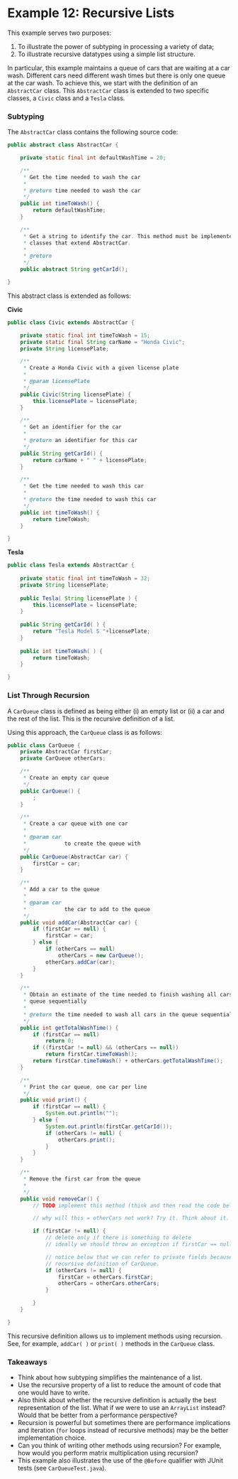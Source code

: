 Example 12: Recursive Lists
=========


This example serves two purposes:

1. To illustrate the power of subtyping in processing a variety of data;
2. To illustrate recursive datatypes using a simple list structure.

In particular, this example maintains a queue of cars that are waiting at a car wash. Different cars need different wash times but there is only one queue at the car wash. To achieve this, we start with the definition of an `AbstractCar` class. This `AbstractCar` class is extended to two specific classes, a `Civic` class and a `Tesla` class.

### Subtyping

The `AbstractCar` class contains the following source code:

```java
public abstract class AbstractCar {

    private static final int defaultWashTime = 20;

    /**
     * Get the time needed to wash the car
     * 
     * @return time needed to wash the car
     */
    public int timeToWash() {
        return defaultWashTime;
    }

    /**
     * Get a string to identify the car. This method must be implemented by the
     * classes that extend AbstractCar.
     * 
     * @return
     */
    public abstract String getCarId();

}
```

This abstract class is extended as follows:

**Civic**

```java
public class Civic extends AbstractCar {

    private static final int timeToWash = 15;
    private static final String carName = "Honda Civic";
    private String licensePlate;

    /**
     * Create a Honda Civic with a given license plate
     * 
     * @param licensePlate
     */
    public Civic(String licensePlate) {
        this.licensePlate = licensePlate;
    }

    /**
     * Get an identifier for the car
     * 
     * @return an identifier for this car
     */
    public String getCarId() {
        return carName + " " + licensePlate;
    }

    /**
     * Get the time needed to wash this car
     * 
     * @return the time needed to wash this car
     */
    public int timeToWash() {
        return timeToWash;
    }

}
```

**Tesla**

```java
public class Tesla extends AbstractCar {
    
    private static final int timeToWash = 32;
    private String licensePlate;
    
    public Tesla( String licensePlate ) {
        this.licensePlate = licensePlate;
    }
    
    public String getCarId( ) {
        return "Tesla Model S "+licensePlate;
    }
    
    public int timeToWash( ) {
        return timeToWash;
    }

}
```

### List Through Recursion

A `CarQueue` class is defined as being either (i) an empty list or (ii) a car and the rest of the list. This is the recursive definition of a list.

Using this approach, the `CarQueue` class is as follows:

```java
public class CarQueue {
	private AbstractCar firstCar;
	private CarQueue otherCars;

	/**
	 * Create an empty car queue
	 */
	public CarQueue() {
		;
	}

	/**
	 * Create a car queue with one car
	 * 
	 * @param car
	 *            to create the queue with
	 */
	public CarQueue(AbstractCar car) {
		firstCar = car;
	}

	/**
	 * Add a car to the queue
	 * 
	 * @param car
	 *            the car to add to the queue
	 */
	public void addCar(AbstractCar car) {
		if (firstCar == null) {
			firstCar = car;
		} else {
			if (otherCars == null)
				otherCars = new CarQueue();
			otherCars.addCar(car);
		}
	}

	/**
	 * Obtain an estimate of the time needed to finish washing all cars in the
	 * queue sequentially
	 * 
	 * @return the time needed to wash all cars in the queue sequentially
	 */
	public int getTotalWashTime() {
		if (firstCar == null)
			return 0;
		if ((firstCar != null) && (otherCars == null))
			return firstCar.timeToWash();
		return firstCar.timeToWash() + otherCars.getTotalWashTime();
	}

	/**
	 * Print the car queue, one car per line
	 */
	public void print() {
		if (firstCar == null) {
			System.out.println("");
		} else {
			System.out.println(firstCar.getCarId());
			if (otherCars != null) {
				otherCars.print();
			}
		}
	}

	/**
	 * Remove the first car from the queue
	 * 
	 */
	public void removeCar() {
		// TODO implement this method (think and then read the code below)

		// why will this = otherCars not work? Try it. Think about it.

		if (firstCar != null) {
			// delete only if there is something to delete
			// ideally we should throw an exception if firstCar == null

			// notice below that we can refer to private fields because of the
			// recursive definition of CarQueue.
			if (otherCars != null) {
				firstCar = otherCars.firstCar;
				otherCars = otherCars.otherCars;
			}

		}
	}

}
```

This recursive definition allows us to implement methods using recursion. See, for example, `addCar( )` or `print( )` methods in the `CarQueue` class.

### Takeaways

* Think about how subtyping simplifies the maintenance of a list.
* Use the recursive property of a list to reduce the amount of code that one would have to write.
* Also think about whether the recursive definition is actually the best representation of the list. What if we were to use an `ArrayList` instead? Would that be better from a performance perspective?
* Recursion is powerful but sometimes there are performance implications and iteration (`for` loops instead of recursive methods) may be the better implementation choice. 
* Can you think of writing other methods using recursion? For example, how would you perform matrix multiplication using recursion?
* This example also illustrates the use of the `@Before` qualifier with JUnit tests (see `CarQueueTest.java`).